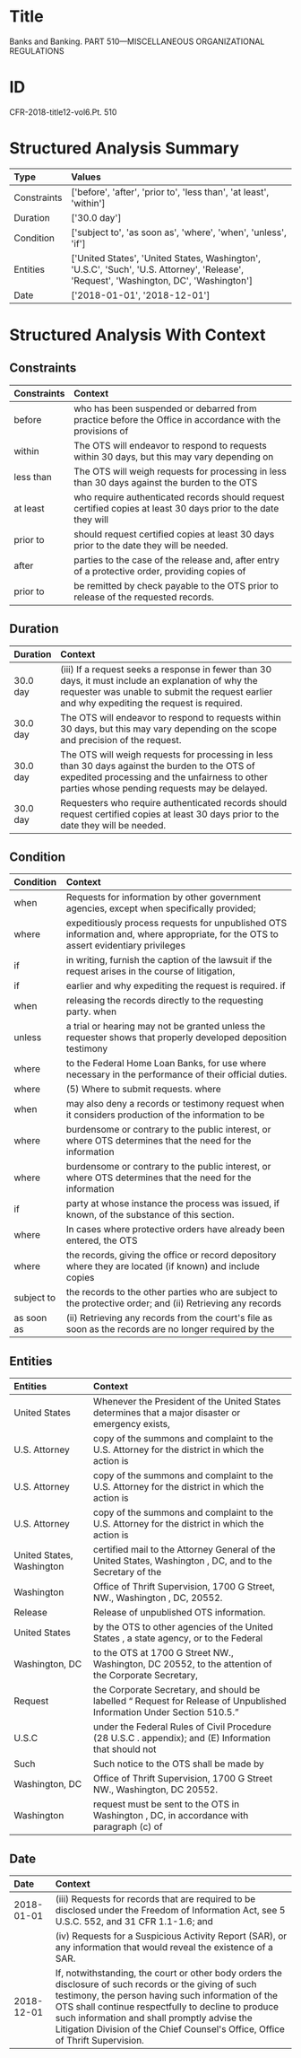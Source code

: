 # Title

 Banks and Banking. PART 510—MISCELLANEOUS ORGANIZATIONAL REGULATIONS


# ID

 CFR-2018-title12-vol6.Pt. 510


# Structured Analysis Summary

| Type        | Values                                                                                                                                 |
|:------------|:---------------------------------------------------------------------------------------------------------------------------------------|
| Constraints | ['before', 'after', 'prior to', 'less than', 'at least', 'within']                                                                     |
| Duration    | ['30.0 day']                                                                                                                           |
| Condition   | ['subject to', 'as soon as', 'where', 'when', 'unless', 'if']                                                                          |
| Entities    | ['United States', 'United States, Washington', 'U.S.C', 'Such', 'U.S. Attorney', 'Release', 'Request', 'Washington, DC', 'Washington'] |
| Date        | ['2018-01-01', '2018-12-01']                                                                                                           |


# Structured Analysis With Context

 


## Constraints

| Constraints   | Context                                                                                                        |
|:--------------|:---------------------------------------------------------------------------------------------------------------|
| before        | who has been suspended or debarred from practice before the Office in accordance with the provisions of        |
| within        | The OTS will endeavor to respond to requests  within 30 days, but this may vary depending on                   |
| less than     | The OTS will weigh requests for processing in  less than 30 days against the burden to the OTS                 |
| at least      | who require authenticated records should request certified copies at least 30 days prior to the date they will |
| prior to      | should request certified copies at least 30 days prior to  the date they will be needed.                       |
| after         | parties to the case of the release and, after entry of a protective order, providing copies of                 |
| prior to      | be remitted by check payable to the OTS prior to  release of the requested records.                            |


## Duration

| Duration   | Context                                                                                                                                                                                             |
|:-----------|:----------------------------------------------------------------------------------------------------------------------------------------------------------------------------------------------------|
| 30.0 day   | (iii) If a request seeks a response in fewer than 30 days, it must include an explanation of why the requester was unable to submit the request earlier and why expediting the request is required. |
| 30.0 day   | The OTS will endeavor to respond to requests within 30 days, but this may vary depending on the scope and precision of the request.                                                                 |
| 30.0 day   | The OTS will weigh requests for processing in less than 30 days against the burden to the OTS of expedited processing and the unfairness to other parties whose pending requests may be delayed.    |
| 30.0 day   | Requesters who require authenticated records should request certified copies at least 30 days prior to the date they will be needed.                                                                |


## Condition

| Condition   | Context                                                                                                                             |
|:------------|:------------------------------------------------------------------------------------------------------------------------------------|
| when        | Requests for information by other government agencies, except when  specifically provided;                                          |
| where       | expeditiously process requests for unpublished OTS information and, where appropriate, for the OTS to assert evidentiary privileges |
| if          | in writing, furnish the caption of the lawsuit if the request arises in the course of litigation,                                   |
| if          | earlier and why expediting the request is required. if                                                                              |
| when        | releasing the records directly to the requesting party. when                                                                        |
| unless      | a trial or hearing may not be granted unless the requester shows that properly developed deposition testimony                       |
| where       | to the Federal Home Loan Banks, for use where  necessary in the performance of their official duties.                               |
| where       | (5) Where to submit requests. where                                                                                                 |
| when        | may also deny a records or testimony request when it considers production of the information to be                                  |
| where       | burdensome or contrary to the public interest, or where OTS determines that the need for the information                            |
| where       | burdensome or contrary to the public interest, or where OTS determines that the need for the information                            |
| if          | party at whose instance the process was issued, if  known, of the substance of this section.                                        |
| where       | In cases  where protective orders have already been entered, the OTS                                                                |
| where       | the records, giving the office or record depository where they are located (if known) and include copies                            |
| subject to  | the records to the other parties who are subject to the protective order; and (ii) Retrieving any records                           |
| as soon as  | (ii) Retrieving any records from the court's file as soon as the records are no longer required by the                              |


## Entities

| Entities                  | Context                                                                                                                             |
|:--------------------------|:------------------------------------------------------------------------------------------------------------------------------------|
| United States             | Whenever the President of the  United States determines that a major disaster or emergency exists,                                  |
| U.S. Attorney             | copy of the summons and complaint to the U.S. Attorney for the district in which the action is                                      |
| U.S. Attorney             | copy of the summons and complaint to the U.S. Attorney for the district in which the action is                                      |
| U.S. Attorney             | copy of the summons and complaint to the U.S. Attorney for the district in which the action is                                      |
| United States, Washington | certified mail to the Attorney General of the United States, Washington , DC, and to the Secretary of the                           |
| Washington                | Office of Thrift Supervision, 1700 G Street, NW., Washington , DC, 20552.                                                           |
| Release                   | Release  of unpublished OTS information.                                                                                            |
| United States             | by the OTS to other agencies of the United States , a state agency, or to the Federal                                               |
| Washington, DC            | to the OTS at 1700 G Street NW., Washington, DC 20552, to the attention of the Corporate Secretary,                                 |
| Request                   | the Corporate Secretary, and should be labelled &#8220; Request  for Release of Unpublished Information Under Section 510.5.&#8221; |
| U.S.C                     | under the Federal Rules of Civil Procedure (28 U.S.C . appendix); and (E) Information that should not                               |
| Such                      | Such notice to the OTS shall be made by                                                                                             |
| Washington, DC            | Office of Thrift Supervision, 1700 G Street NW., Washington, DC  20552.                                                             |
| Washington                | request must be sent to the OTS in Washington , DC, in accordance with paragraph (c) of                                             |


## Date

| Date       | Context                                                                                                                                                                                                                                                                                                                                             |
|:-----------|:----------------------------------------------------------------------------------------------------------------------------------------------------------------------------------------------------------------------------------------------------------------------------------------------------------------------------------------------------|
| 2018-01-01 | (iii) Requests for records that are required to be disclosed under the Freedom of Information Act, see 5 U.S.C. 552, and 31 CFR 1.1-1.6; and                                                                                                                                                                                                        |
|            |           (iv) Requests for a Suspicious Activity Report (SAR), or any information that would reveal the existence of a SAR.                                                                                                                                                                                                                        |
| 2018-12-01 | If, notwithstanding, the court or other body orders the disclosure of such records or the giving of such testimony, the person having such information of the OTS shall continue respectfully to decline to produce such information and shall promptly advise the Litigation Division of the Chief Counsel's Office, Office of Thrift Supervision. |


